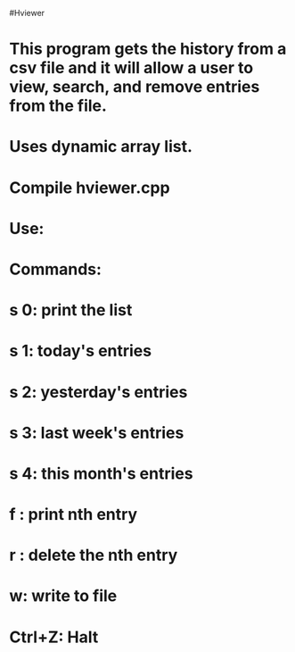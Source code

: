 #Hviewer

# This program gets the history from a csv file and it will allow a user to view, search, and remove entries from the file.
# Uses dynamic array list.
#
# Compile hviewer.cpp
# Use: <filename> <inputfile>
# Commands:
#
# s 0: print the list
# s 1: today's entries
# s 2: yesterday's entries
# s 3: last week's entries
# s 4: this month's entries
# 
# f <n>: print nth entry
# 
# r <n>: delete the nth entry
#
# w: write to file
#
# Ctrl+Z: Halt
